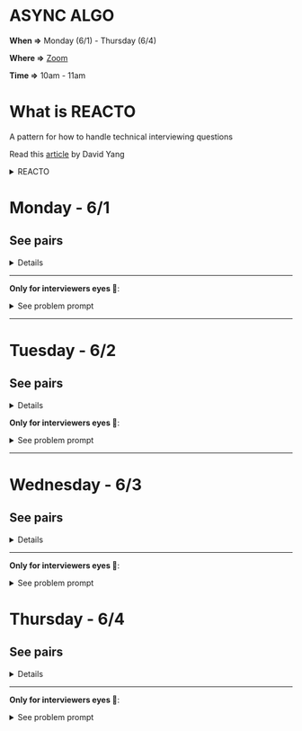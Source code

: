 # ASYNC ALGO

__When =>__  Monday (6/1) - Thursday (6/4)

__Where =>__ [Zoom](https://fullstackacademy.zoom.us/j/2498953657?pwd=cIQNbwk97P4)

__Time =>__ 10am - 11am


# What is REACTO

A pattern for how to handle technical interviewing questions

Read this [article](https://www.fullstackacademy.com/blog/how-to-ace-a-technical-interview-reacto) by David Yang

<details><summary>REACTO</summary>

## R epeat
## E xamples
## A approaches
## C ode
## T est
## O ptimization and Complexity (Big-O)

</details>

# Monday - 6/1

## See pairs
<details>

  Interviewer | Interviewee
  --- | ---
  __Cesar Done__ | Aleksei Pavlov
  __Shmuel Moskowicz__ | Barish Poole
  __Jianna Park__ | Juan Mendoza
  __daniel Sprague__ | Uladzislau "Vlad" Chyrchanka
  __Courtney Edwards__ | Tim Kotowski
  __Jordan Raleigh__ | Vasyl Semak

</details>
<hr>

__Only for interviewers eyes 👀__:
<details><summary>See problem prompt</sumary>
</details>

<hr>

# Tuesday - 6/2

## See pairs
<details>
</details>

__Only for interviewers eyes 👀__:
<details><summary>See problem prompt</sumary>
</details>
<hr>

# Wednesday - 6/3

## See pairs
<details>
</details>
<hr>

__Only for interviewers eyes 👀__:
<details><summary>See problem prompt</sumary>
</details>

# Thursday - 6/4

## See pairs
<details>
</details>
<hr>

__Only for interviewers eyes 👀__:
<details><summary>See problem prompt</sumary>
</details>
